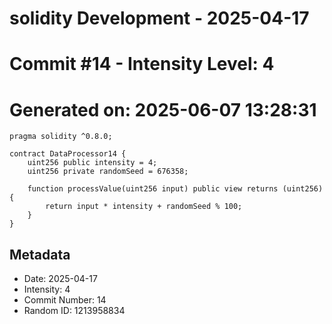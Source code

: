 ﻿# solidity Development - 2025-04-17
# Commit #14 - Intensity Level: 4
# Generated on: 2025-06-07 13:28:31
```solidity
pragma solidity ^0.8.0;

contract DataProcessor14 {
    uint256 public intensity = 4;
    uint256 private randomSeed = 676358;

    function processValue(uint256 input) public view returns (uint256) {
        return input * intensity + randomSeed % 100;
    }
}
```
## Metadata
- Date: 2025-04-17
- Intensity: 4
- Commit Number: 14
- Random ID: 1213958834
